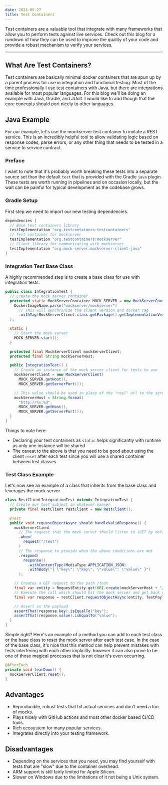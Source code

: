 ```yaml
---
date: 2023-05-27
title: Test Containers
---
```


Test containers are a valuable tool that integrate with many frameworks that allow you to perform tests against live
services. Check out this blog for a rundown of how they can be used to improve the quality of your code and provide a
robust mechanism to verify your services.

---

## What Are Test Containers?

Test containers are basically minimal docker containers that are spun up by a parent process for use in integration and
functional testing. Most of the time professionally I use test containers with Java, but there are integrations
available for most popular languages. For this blog we'll be doing an example with Java, Gradle, and JUnit. I would like
to add though that the core concepts should port nicely to other languages.


## Java Example

For our example, let's use the mockserver test container to imitate a REST service. This is an incredibly helpful tool
to allow validating logic based on response codes, parse errors, or any other thing that needs to be tested in a service
to service contract.

### Preface

I want to note that it's probably worth breaking these tests into a separate source set than the default `test` that is
provided with the Gradle `java` plugin. These tests are worth running in pipelines and on occasion locally, but the wait
can be painful for typical development as the codebase grows.

### Gradle Setup

First step we need to import our new testing dependencies.

```groovy
dependencies {
  // Base test containers library
  testImplementation "org.testcontainers:testcontainers"
  // Test container for mockserver
  testImplementation "org.testcontainers:mockserver"
  // Client library for communicating with mockserver
  testImplementation "org.mock-server:mockserver-client-java"
}
```

### Integration Test Base Class

A highly recommended step is to create a base class for use with integration tests.

```java
public class IntegrationTest {
  // Create the mock server container
  protected static MockServerContainer MOCK_SERVER = new MockServerContainer(
    DockerImageName.parse("mockserver/mockserver")
      // This will synchronize the client version and docker tag
      .withTag(MockServerClient.class.getPackage().getImplementationVersion())
  );

  static {
    // Start the mock server
    MOCK_SERVER.start();
  }

  protected final MockServerClient mockServerClient;
  protected final String mockServerHost;

  public IntegrationTest() {
    // Create an instance of the mock server client for tests to use
    mockServerClient = new MockServerClient(
      MOCK_SERVER.getHost(),
      MOCK_SERVER.getServerPort());

    // This value should be used in place of the "real" url to the service
    mockServerHost = String.format(
      "http://%s:%d",
      MOCK_SERVER.getHost(),
      MOCK_SERVER.getServerPort());
  }
}
```

Things to note here:
* Declaring your test containers as `static` helps significantly with runtime as only one instance will be shared
* The caveat to the above is that you need to be good about using the client `reset` after each test since you will use
  a shared container between test classes

### Test Class Example

Let's now see an example of a class that inherits from the base class and leverages the mock server.

```java
class RestClientIntegrationTest extends IntegrationTest {
  // Create our test subject in whatever manner
  private final RestClient restClient = new RestClient();

  @Test
  public void requestObjectAsync_should_handleValidResponse() {
    mockServerClient
      // The request that the mock server should listen to (GET by default)
      .when(
        request("/test")
      )
      // The response to provide when the above conditions are met
      .respond(
        response()
          .withContentType(MediaType.APPLICATION_JSON)
          .withBody("{ \"key\": \"key\", \"value\": \"value\" }")
      );

    // Creates a GET request to the path /test
    final var entity = RequestEntity.get(URI.create(mockServerHost + "/test"));
    // Execute the call which should hit the mock server and get back our mocked response
    final var response = restClient.requestObjectAsync(entity, TestPayload.class).join();

    // Assert on the payload
    assertThat(response.key).isEqualTo("key");
    assertThat(response.value).isEqualTo("value");
  }
}
```

Simple right? Here's an example of a method you can add to each test class or the base class to reset the mock server
after each test case. In the case of the base class, it's nice that this method can help prevent mistakes with tests
interfering with each other implicitly. however it can also prove to be one of those magical processes that is not clear
it's even occurring.

```java
@AfterEach
private void tearDown() {
  mockServerClient.reset();
}
```

## Advantages

* Reproducible, robust tests that hit actual services and don't need a ton of mocks.
* Plays nicely with GitHub actions and most other docker based CI/CD tools.
* Rich ecosystem for many popular services.
* Integrates directly into your testing framework.


## Disadvantages

* Depending on the services that you need, you may find yourself with tests that are "slow" due to the container
  overhead.
* ARM support is still fairly limited for Apple Silicon.
* Slower on Windows due to the limitations of it not being a Unix system. 
